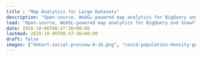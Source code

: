```yaml
---
title : "Map Analytics for Large Datasets"
description: "Open-source, WebGL-powered map analytics for BigQuery and Snowflake."
lead: "Open-source, WebGL-powered map analytics for BigQuery and Snowflake. Lightweight alternative to CARTO and Foursquare Studio for data scientists, analysts and engineers."
date: 2020-10-06T08:47:36+00:00
lastmod: 2020-10-06T08:47:36+00:00
draft: false
images: ["dekart-social-preview-0-16.png", "covid-population-density-germany-2024-03-24.png"]
---
```

